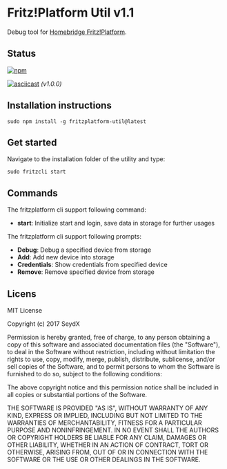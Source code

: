 # Fritz!Platform Util v1.1
Debug tool for [Homebridge Fritz!Platform](https://github.com/SeydX/homebridge-fritz-platform). 

## Status
[![npm](https://img.shields.io/npm/v/fritzplatform-util.svg?style=flat-square)](https://www.npmjs.com/package/fritzplatform-util)

[![asciicast](https://asciinema.org/a/sKH9RByNFm6NyZ4ZZwFNH4Z1B.png)](https://asciinema.org/a/sKH9RByNFm6NyZ4ZZwFNH4Z1B)
_(v1.0.0)_

## Installation instructions
 ```sudo npm install -g fritzplatform-util@latest```
 
## Get started
Navigate to the installation folder of the utility and type:

```sudo fritzcli start ```

## Commands

The fritzplatform cli support following command:
- **start**: Initialize start and login, save data in storage for further usages

The fritzplatform cli support following prompts:
- **Debug**: Debug a specified device from storage
- **Add**: Add new device into storage
- **Credentials**: Show credentials from specified device
- **Remove**: Remove specified device from storage

## Licens

MIT License

Copyright (c) 2017 SeydX

Permission is hereby granted, free of charge, to any person obtaining a copy
of this software and associated documentation files (the "Software"), to deal
in the Software without restriction, including without limitation the rights
to use, copy, modify, merge, publish, distribute, sublicense, and/or sell
copies of the Software, and to permit persons to whom the Software is
furnished to do so, subject to the following conditions:

The above copyright notice and this permission notice shall be included in all
copies or substantial portions of the Software.

THE SOFTWARE IS PROVIDED "AS IS", WITHOUT WARRANTY OF ANY KIND, EXPRESS OR
IMPLIED, INCLUDING BUT NOT LIMITED TO THE WARRANTIES OF MERCHANTABILITY,
FITNESS FOR A PARTICULAR PURPOSE AND NONINFRINGEMENT. IN NO EVENT SHALL THE
AUTHORS OR COPYRIGHT HOLDERS BE LIABLE FOR ANY CLAIM, DAMAGES OR OTHER
LIABILITY, WHETHER IN AN ACTION OF CONTRACT, TORT OR OTHERWISE, ARISING FROM,
OUT OF OR IN CONNECTION WITH THE SOFTWARE OR THE USE OR OTHER DEALINGS IN THE
SOFTWARE.
